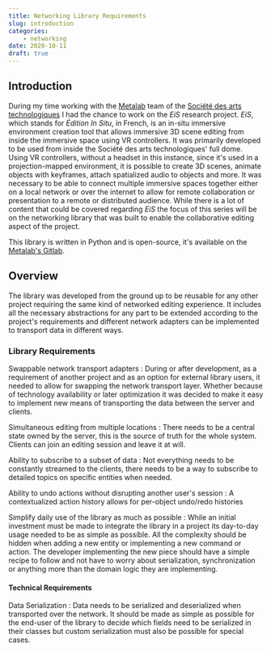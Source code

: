 ```yaml
---
title: Networking Library Requirements
slug: introduction
categories:
    - networking
date: 2020-10-11
draft: true
---
```


## Introduction

During my time working with the [Metalab](https://sat.qc.ca/recherche/metalab) team of the [Société des arts technologiques](https://sat.qc.ca) I had the chance to work on the _EiS_ research project. _EiS_, which stands for _Édition In Situ_, in French, is an in-situ immersive environment creation tool that allows immersive 3D scene editing from inside the immersive space using VR controllers. It was primarily developed to be used from inside the Société des arts technologiques' full dome. Using VR controllers, without a headset in this instance, since it's used in a projection-mapped environment, it is possible to create 3D scenes, animate objects with keyframes, attach spatialized audio to objects and more. It was necessary to be able to connect multiple immersive spaces together either on a local network or over the internet to allow for remote collaboration or presentation to a remote or distributed audience. While there is a lot of content that could be covered regarding _EiS_ the focus of this series will be on the networking library that was built to enable the collaborative editing aspect of the project.

This library is written in Python and is open-source, it's available on the [Metalab's Gitlab](https://gitlab.com/sat-metalab/py-satnet).

## Overview

The library was developed from the ground up to be reusable for any other project requiring the same kind of networked editing experience. It includes all the necessary abstractions for any part to be extended according to the project's requirements and different network adapters can be implemented to transport data in different ways.

### Library Requirements

Swappable network transport adapters
: During or after development, as a requirement of another project and as an option for external library users, it needed to allow for swapping the network transport layer. Whether because of technology availability or later optimization it was decided to make it easy to implement new means of transporting the data between the server and clients.

Simultaneous editing from multiple locations
: There needs to be a central state owned by the server, this is the source of truth for the whole system. Clients can join an editing session and leave it at will.

Ability to subscribe to a subset of data
: Not everything needs to be constantly streamed to the clients, there needs to be a way to subscribe to detailed topics on specific entities when needed.

Ability to undo actions without disrupting another user's session
: A contextualized action history allows for per-object undo/redo histories

Simplify daily use of the library as much as possible
: While an initial investment must be made to integrate the library in a project its day-to-day usage needed to be as simple as possible. All the complexity should be hidden when adding a new entity or implementing a new command or action. The developer implementing the new piece should have a simple recipe to follow and not have to worry about serialization, synchronization or anything more than the domain logic they are implementing.

#### Technical Requirements

Data Serialization
: Data needs to be serialized and deserialized when transported over the network. It should be made as simple as possible for the end-user of the library to decide which fields need to be serialized in their classes but custom serialization must also be possible for special cases.
